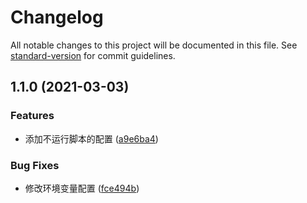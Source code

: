 # Changelog

All notable changes to this project will be documented in this file. See [standard-version](https://github.com/conventional-changelog/standard-version) for commit guidelines.

## 1.1.0 (2021-03-03)


### Features

* 添加不运行脚本的配置 ([a9e6ba4](https://github.com/panydom/x-jd-app/commit/a9e6ba449334b474b6a564dbafc8422993038e92))


### Bug Fixes

* 修改环境变量配置 ([fce494b](https://github.com/panydom/x-jd-app/commit/fce494b920a94dcde03f26070fc382538cf1e559))
